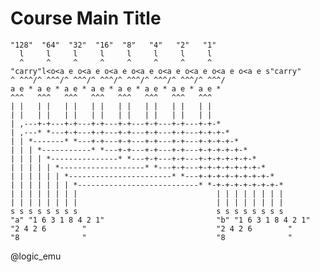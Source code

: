 <!--
author:   Your Name

email:    your@mail.org

version:  0.0.1

language: en

narrator: US English Female

comment:  Try to write a short comment about
          your course, multiline is also okay.


@logic_emu: @logic_emu_(@uid)

@logic_emu_
<script>
/** @constructor */
function LZ77Coder() {
  this.lz77MatchLen = function(text, i0, i1) {
    var l = 0;
    while(i1 + l < text.length && text[i1 + l] == text[i0 + l] && l < 255) {
      l++;
    }
    return l;
  };

  this.encodeString = function(text) {
    return arrayToString(this.encode(stringToArray(text)));
  };

  this.decodeString = function(text) {
    return arrayToString(this.decode(stringToArray(text)));
  };

  // Designed mainly for 7-bit ASCII text. Although the text array may contain values
  // above 127 (e.g. unicode codepoints), only values 0-127 are encoded efficiently.
  this.encode = function(text) {
    var result = [];
    var map = {};

    var encodeVarint = function(i, arr) {
      if(i < 128) {
        arr.push(i);
      } else if(i < 16384) {
        arr.push(128 | (i & 127));
        arr.push(i >> 7);
      } else {
        arr.push(128 | (i & 127));
        arr.push(128 | ((i >> 7) & 127));
        arr.push((i >> 14) & 127);
      }
    };

    for(var i = 0; i < text.length; i++) {
      var len = 0;
      var dist = 0;

      var sub = arrayToStringPart(text, i, 4);
      var s = map[sub];
      if(s) {
        for(var j = s.length - 1; j >= 0; j--) {
          var i2 = s[j];
          var d = i - i2;
          if(d > 2097151) break;
          var l = this.lz77MatchLen(text, i2, i);
          if(l > len) {
            len = l;
            dist = d;
            if(l > 255) break; // good enough, stop search
          }
        }
      }

      if(len > 2097151) len = 2097151;

      if(!(len > 5 || (len > 4 && dist < 16383) || (len > 3 && dist < 127))) {
        len = 1;
      }

      for(var j = 0; j < len; j++) {
        var sub = arrayToStringPart(text, i + j, 4);
        if(!map[sub]) map[sub] = [];
        if(map[sub].length > 1000) map[sub] = []; // prune
        map[sub].push(i + j);
      }
      i += len - 1;

      if(len >= 3) {
        if(len < 130) {
          result.push(128 + len - 3);
        } else {
          var len2 = len - 128;
          result.push(255);
          encodeVarint(len2, result);
        }
        encodeVarint(dist, result);
      } else {
        var c = text[i];
        if(c < 128) {
          result.push(c);
        } else {
          // Above-ascii character, encoded as unicode codepoint (not UTF-16).
          // Normally such character does not appear in circuits, but it could in comments.
          result.push(255);
          encodeVarint(c - 128, result);
          result.push(0);
        }
      }
    }
    return result;
  };

  this.decode = function(encoded) {
    var result = [];
    var temp;
    for(var i = 0; i < encoded.length;) {
      var c = encoded[i++];
      if(c > 127) {
        var len = c + 3 - 128;
        if(c == 255) {
          len = encoded[i++];
          if(len > 127) len += (encoded[i++] << 7) - 128;
          if(len > 16383) len += (encoded[i++] << 14) - 16384;
          len += 128;
        }
        dist = encoded[i++];
        if(dist > 127) dist += (encoded[i++] << 7) - 128;
        if(dist > 16383) dist += (encoded[i++] << 14) - 16384;

        if(dist == 0) {
          result.push(len);
        } else {
          for(var j = 0; j < len; j++) {
            result.push(result[result.length - dist]);
          }
        }
      } else {
        result.push(c);
      }
    }
    return result;
  };
}
function arrayToString(a) {
  var s = '';
  for(var i = 0; i < a.length; i++) {
    //s += String.fromCharCode(a[i]);
    var c = a[i];
    if (c < 0x10000) {
       s += String.fromCharCode(c);
    } else if (c <= 0x10FFFF) {
      s += String.fromCharCode((c >> 10) + 0xD7C0);
      s += String.fromCharCode((c & 0x3FF) + 0xDC00);
    } else {
      s += ' ';
    }
  }
  return s;
}
function stringToArray(s) {
  var a = [];
  for(var i = 0; i < s.length; i++) {
    //a.push(s.charCodeAt(i));
    var c = s.charCodeAt(i);
    if (c >= 0xD800 && c <= 0xDBFF && i + 1 < s.length) {
      var c2 = s.charCodeAt(i + 1);
      if (c2 >= 0xDC00 && c2 <= 0xDFFF) {
        c = (c << 10) + c2 - 0x35FDC00;
        i++;
      }
    }
    a.push(c);
  }
  return a;
}
// ignores the utf-32 unlike arrayToString but that's ok for now
function arrayToStringPart(a, pos, len) {
  var s = '';
  for(var i = pos; i < pos + len; i++) {
    s += String.fromCharCode(a[i]);
  }
  return s;
}
function RangeCoder() {
  this.base = 256;
  this.high = 1 << 24;
  this.low = 1 << 16;
  this.num = 256;
  this.values = [];
  this.inc = 8;

  this.reset = function() {
    this.values = [];
    for(var i = 0; i <= this.num; i++) {
      this.values.push(i);
    }
  };

  this.floordiv = function(a, b) {
    return Math.floor(a / b);
  };

  // Javascript numbers are doubles with 53 bits of integer precision so can
  // represent unsigned 32-bit ints, but logic operators like & and >> behave as
  // if on 32-bit signed integers (31-bit unsigned). Mask32 makes the result
  // positive again. Use e.g. after multiply to simulate unsigned 32-bit overflow.
  this.mask32 = function(a) {
    return ((a >> 1) & 0x7fffffff) * 2 + (a & 1);
  };

  this.update = function(symbol) {
    // too large denominator
    if(this.getTotal() + this.inc >= this.low) {
      var last = this.values[0];
      for(var i = 0; i < this.num; i++) {
        var d = this.values[i + 1] - last;
        d = (d > 1) ? this.floordiv(d, 2) : d;
        last = this.values[i + 1];
        this.values[i + 1] = this.values[i] + d;
      }
    }
    for(var i = symbol + 1; i < this.values.length; i++) {
      this.values[i] += this.inc;
    }
  };

  this.getProbability = function(symbol) {
    return [this.values[symbol], this.values[symbol + 1]];
  };

  this.getSymbol = function(scaled_value) {
    var symbol = this.binSearch(this.values, scaled_value);
    var p = this.getProbability(symbol);
    p.push(symbol);
    return p;
  };

  this.getTotal = function() {
    return this.values[this.values.length - 1];
  };

  // returns last index in values that contains entry that is <= value
  this.binSearch = function(values, value) {
    var high = values.length - 1, low = 0, result = 0;
    if(value > values[high]) return high;
    while(low <= high) {
      var mid = this.floordiv(low + high, 2);
      if(values[mid] >= value) {
        result = mid;
        high = mid - 1;
      } else {
        low = mid + 1;
      }
    }
    if(result > 0 && values[result] > value) result--;
    return result;
  };

  this.encodeString = function(text) {
    return arrayToString(this.encode(stringToArray(text)));
  };

  this.decodeString = function(text) {
    return arrayToString(this.decode(stringToArray(text)));
  };

  this.encode = function(data) {
    this.reset();

    var result = [1];
    var low = 0;
    var range = 0xffffffff;

    result.push(data.length & 255);
    result.push((data.length >> 8) & 255);
    result.push((data.length >> 16) & 255);
    result.push((data.length >> 24) & 255);

    for(var i = 0; i < data.length; i++) {
      var c = data[i];
      var p = this.getProbability(c);
      var total = this.getTotal();
      var start = p[0];
      var size = p[1] - p[0];
      this.update(c);
      range = this.floordiv(range, total);
      low = this.mask32(start * range + low);
      range = this.mask32(range * size);

      for(;;) {
        if(low == 0 && range == 0) {
          return null; // something went wrong, avoid hanging
        }
        if(this.mask32(low ^ (low + range)) >= this.high) {
          if(range >= this.low) break;
          range = this.mask32((-low) & (this.low - 1));
        }
        result.push((this.floordiv(low, this.high)) & (this.base - 1));
        range = this.mask32(range * this.base);
        low = this.mask32(low * this.base);
      }
    }

    for(var i = this.high; i > 0; i = this.floordiv(i, this.base)) {
      result.push(this.floordiv(low, this.high) & (this.base - 1));
      low = this.mask32(low * this.base);
    }

    if(result.length > data.length) {
      result = [0];
      for(var i = 0; i < data.length; i++) result[i + 1] = data[i];
    }

    return result;
  };

  this.decode = function(data) {
    if(data.length < 1) return null;
    var result = [];
    if(data[0] == 0) {
      for(var i = 1; i < data.length; i++) result[i - 1] = data[i];
      return result;
    }
    if(data[0] != 1) return null;
    if(data.length < 5) return null;

    this.reset();

    var code = 0;
    var low = 0;
    var range = 0xffffffff;
    var pos = 1;
    var symbolsize = data[pos++];
    symbolsize |= (data[pos++] << 8);
    symbolsize |= (data[pos++] << 16);
    symbolsize |= (data[pos++] << 24);
    symbolsize = this.mask32(symbolsize);

    for(var i = this.high; i > 0; i = this.floordiv(i, this.base)) {
      var d = pos >= data.length ? 0 : data[pos++];
      code = this.mask32(code * this.base + d);
    }
    for(var i = 0; i < symbolsize; i++) {
      var total = this.getTotal();
      var scaled_value = this.floordiv(code - low, (this.floordiv(range, total)));
      var p = this.getSymbol(scaled_value);
      var c = p[2];
      result.push(c);
      var start = p[0];
      var size = p[1] - p[0];
      this.update(c);

      range = this.floordiv(range, total);
      low = this.mask32(start * range + low);
      range = this.mask32(range * size);
      for(;;) {
        if(low == 0 && range == 0) {
          return null; // something went wrong, avoid hanging
        }
        if(this.mask32(low ^ (low + range)) >= this.high) {
          if(range >= this.low) break;
          range = this.mask32((-low) & (this.low - 1));
        }
        var d = pos >= data.length ? 0 : data[pos++];
        code = this.mask32(code * this.base + d);
        range = this.mask32(range * this.base);
        low = this.mask32(low * this.base);
      }
    }

    return result;
  };
}
function encodeBoard(text) {
  var lz77 = (new LZ77Coder()).encodeString(text);
  var range = (new RangeCoder()).encodeString(lz77);
  return '0' + toBase64(range); // '0' = format version
}
function toBase64(text) {
  var result = btoa(text);
  result = result.split('=')[0];
  result = result.replace(new RegExp('\\+', 'g'), '-');
  result = result.replace(new RegExp('/', 'g'), '_');
  return result;
}

let code = encodeBoard(`@input`);

document.getElementById("logic_emu@0").src="file:////home/andre/Workspace/Projects/lia_courses/templates/logicemu_template/assets/index.html#code="+code ;

"LIA: stop";
</script>

<iframe id="logic_emu@0" width="100%" height="500px" src=""></iframe>

@end

-->

# Course Main Title


```
"128"  "64"  "32"  "16"  "8"   "4"   "2"   "1"
  l     l     l     l     l     l     l     l
  ^     ^     ^     ^     ^     ^     ^     ^
"carry"l<o<a e o<a e o<a e o<a e o<a e o<a e o<a e o<a e s"carry"
^ ^^^/^ ^^^/^ ^^^/^ ^^^/^ ^^^/^ ^^^/^ ^^^/^ ^^^/
a e * a e * a e * a e * a e * a e * a e * a e *
^^^   ^^^   ^^^   ^^^   ^^^   ^^^   ^^^   ^^^
| |   | |   | |   | |   | |   | |   | |   | |
| |   | |   | |   | |   | |   | |   | |   | |
| ,---+-+---+-+---+-+---+-+---+-+---+-+---+-+-*
| ,---* *---+-+---+-+---+-+---+-+---+-+---+-+-+-*
| | *-------* *---+-+---+-+---+-+---+-+---+-+-+-+-*
| | | *-----------* *---+-+---+-+---+-+---+-+-+-+-+-*
| | | | *---------------* *---+-+---+-+---+-+-+-+-+-+-*
| | | | | *-------------------* *---+-+---+-+-+-+-+-+-+-*
| | | | | | *-----------------------* *---+-+-+-+-+-+-+-+-*
| | | | | | | *---------------------------* *-+-+-+-+-+-+-+-*
| | | | | | | |                               | | | | | | | |
| | | | | | | |                               | | | | | | | |
s s s s s s s s                               s s s s s s s s
"a" "1 6 3 1 8 4 2 1"                         "b" "1 6 3 1 8 4 2 1"
"2 4 2 6        "                             "2 4 2 6        "
"8              "                             "8              "
```
@logic_emu
